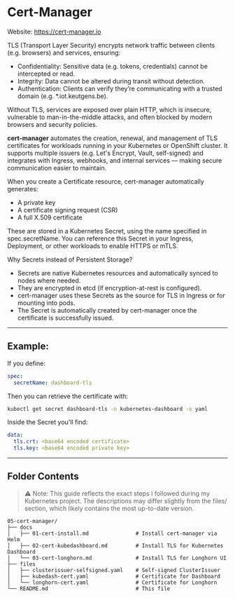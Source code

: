 # Cert-Manager
Website: https://cert-manager.io

TLS (Transport Layer Security) encrypts network traffic between clients (e.g. browsers) and services, ensuring:
- Confidentiality: Sensitive data (e.g. tokens, credentials) cannot be intercepted or read.
- Integrity: Data cannot be altered during transit without detection.
- Authentication: Clients can verify they’re communicating with a trusted domain (e.g. *.iot.keutgens.be).

Without TLS, services are exposed over plain HTTP, which is insecure, vulnerable to man-in-the-middle attacks, and often blocked by modern browsers and security policies.

**cert-manager** automates the creation, renewal, and management of TLS certificates for workloads running in your Kubernetes or OpenShift cluster.
It supports multiple issuers (e.g. Let's Encrypt, Vault, self-signed) and integrates with Ingress, webhooks, and internal services — making secure communication easier to maintain.

When you create a Certificate resource, cert-manager automatically generates:
- A private key
- A certificate signing request (CSR)
- A full X.509 certificate

These are stored in a Kubernetes Secret, using the name specified in spec.secretName.
You can reference this Secret in your Ingress, Deployment, or other workloads to enable HTTPS or mTLS.

Why Secrets instead of Persistent Storage?
- Secrets are native Kubernetes resources and automatically synced to nodes where needed.
- They are encrypted in etcd (if encryption-at-rest is configured).
- cert-manager uses these Secrets as the source for TLS in Ingress or for mounting into pods.
- The Secret is automatically created by cert-manager once the certificate is successfully issued.

---

## Example:
If you define:
```yaml
spec:
  secretName: dashboard-tls
```
Then you can retrieve the certificate with:
```bash
kubectl get secret dashboard-tls -n kubernetes-dashboard -o yaml
```
Inside the Secret you'll find:
```yaml
data:
  tls.crt: <base64 encoded certificate>
  tls.key: <base64 encoded private key>
```

---

## Folder Contents
> ⚠️ Note: This guide reflects the exact steps I followed during my Kubernetes project. The descriptions may differ slightly from the files/ section, which likely contains the most up-to-date version.

```plaintext
05-cert-manager/
├── docs
│   ├── 01-cert-install.md               # Install cert-manager via Helm
│   ├── 02-cert-kubedashboard.md         # Install TLS for Kubernetes Dashboard
│   └── 03-cert-longhorn.md              # Install TLS for Longhorn UI
├── files
│   ├── clusterissuer-selfsigned.yaml    # Self-signed ClusterIssuer
│   ├── kubedash-cert.yaml               # Certificate for Dashboard
│   └── longhorn-cert.yaml               # Certificate for Longhorn
└── README.md                            # This file
```




